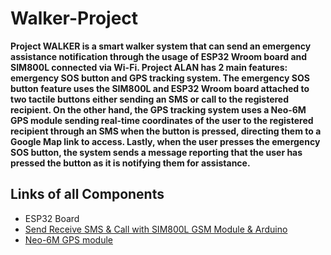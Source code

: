 # Walker-Project

<p><strong> Project WALKER is a smart walker system that can send an emergency assistance notification through the usage of ESP32 Wroom board and SIM800L connected via Wi-Fi. Project ALAN has 2 main features: emergency SOS button and GPS tracking system. The emergency SOS button feature uses the SIM800L and ESP32 Wroom board attached to two tactile buttons either sending an SMS or call to the registered recipient. On the other hand, the GPS tracking system uses a Neo-6M GPS module sending real-time coordinates of the user to the registered recipient through an SMS when the button is pressed, directing them to a Google Map link to access. Lastly, when the user presses the emergency SOS button, the system sends a message reporting that the user has pressed the button as it is notifying them for assistance.
</strong></p>

## Links of all Components
* ESP32 Board <a href="https://randomnerdtutorials.com/getting-started-with-esp32/#esp32-intro">
* Send Receive SMS & Call with SIM800L GSM Module & Arduino <a href="https://lastminuteengineers.com/sim800l-gsm-module-arduino-tutorial/">
* Neo-6M GPS module<a href="https://lastminuteengineers.com/neo6m-gps-arduino-tutorial/">